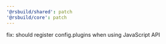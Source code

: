 ```yaml
---
'@rsbuild/shared': patch
'@rsbuild/core': patch
---
```


fix: should register config.plugins when using JavaScript API
